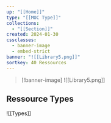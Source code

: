 ```yaml
---
up: "[[Home]]"
type: "[[MOC Type]]"
collections:
  - "[[Section]]"
created: 2024-01-30
cssclasses:
  - banner-image
  - embed-strict
banner: "![[Library5.png]]"
sortkey: 40 Ressources
---
```

>[!banner-image] ![[Library5.png]]

## Ressource Types
![[Types]]
